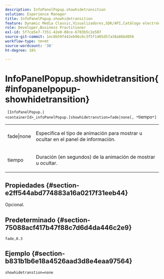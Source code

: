 ```yaml
---
description: InfoPanelPopup.showhidetransition
solution: Experience Manager
title: InfoPanelPopup.showhidetransition
feature: Dynamic Media Classic,Visualizadores,SDK/API,Catálogo electrónico
role: Developer,Business Practitioner
exl-id: 5f7ce5e7-7351-42e0-88ce-6783b5c2e507
source-git-commit: 1ec8b59f442eb96c6c3f5f1405d57a38a86bd056
workflow-type: tm+mt
source-wordcount: '36'
ht-degree: 16%

---
```


# InfoPanelPopup.showhidetransition{#infopanelpopup-showhidetransition}

` [InfoPanelPopup.|<containerId>_infoPanelPopup.]showhidetranstion=fade|none[, *`tiempo`*]`

<table id="table_863763B730A949AA8C0E11E6F8461E3A"> 
 <tbody> 
  <tr> 
   <td colname="col1"> <p><span class="codeph"> fade|none</span> </p> </td> 
   <td colname="col2"> <p> Especifica el tipo de animación para mostrar u ocultar en el panel de información. </p> </td> 
  </tr> 
  <tr> 
   <td> <p> <span class="codeph"><span class="varname"> tiempo</span></span> </p> </td> 
   <td> <p> Duración (en segundos) de la animación de mostrar u ocultar. </p> </td> 
  </tr> 
 </tbody> 
</table>

## Propiedades {#section-e2ff544abd774883a16a0217f31eeb44}

Opcional.

## Predeterminado {#section-75088acf417b47f88c7d6d4da446c2e9}

`fade,0.3`

## Ejemplo {#section-b831b1b6e18a4526aad3d8e4eaa97564}

`showhidetranstion=none`
